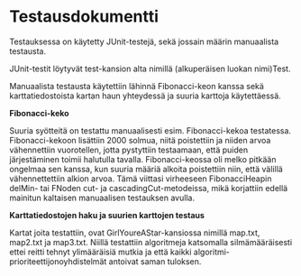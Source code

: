 # Testausdokumentti

Testauksessa on käytetty JUnit-testejä, sekä jossain määrin manuaalista testausta.

JUnit-testit löytyvät test-kansion alta nimillä (alkuperäisen luokan nimi)Test.

Manuaalista testausta käytettiin lähinnä Fibonacci-keon kanssa sekä karttatiedostoista kartan haun yhteydessä ja suuria karttoja käytettäessä.

**Fibonacci-keko**

Suuria syötteitä on testattu manuaalisesti esim. Fibonacci-kekoa testatessa. Fibonacci-kekoon lisättiin 2000 solmua, niitä poistettiin ja niiden arvoa vähennettiin vuorotellen, jotta pystyttiin testaamaan, että puiden järjestäminen toimii halutulla tavalla. Fibonacci-keossa oli melko pitkään ongelmaa sen kanssa, kun suuria määriä alkoita poistettiin niin, että välillä vähennettettiin alkion arvoa. Tämä viittasi virheeseen FibonacciHeapin delMin- tai FNoden cut- ja cascadingCut-metodeissa, mikä korjattiin edellä mainitun kaltaisen manuaalisen testauksen avulla.

**Karttatiedostojen haku ja suurien karttojen testaus**

Kartat joita testattiin, ovat GirlYoureAStar-kansiossa nimillä map.txt, map2.txt ja map3.txt. Niillä testattiin algoritmeja katsomalla silmämääräisesti ettei reitti tehnyt ylimääräisiä mutkia ja että kaikki algoritmi-prioriteettijonoyhdistelmät antoivat saman tuloksen.
